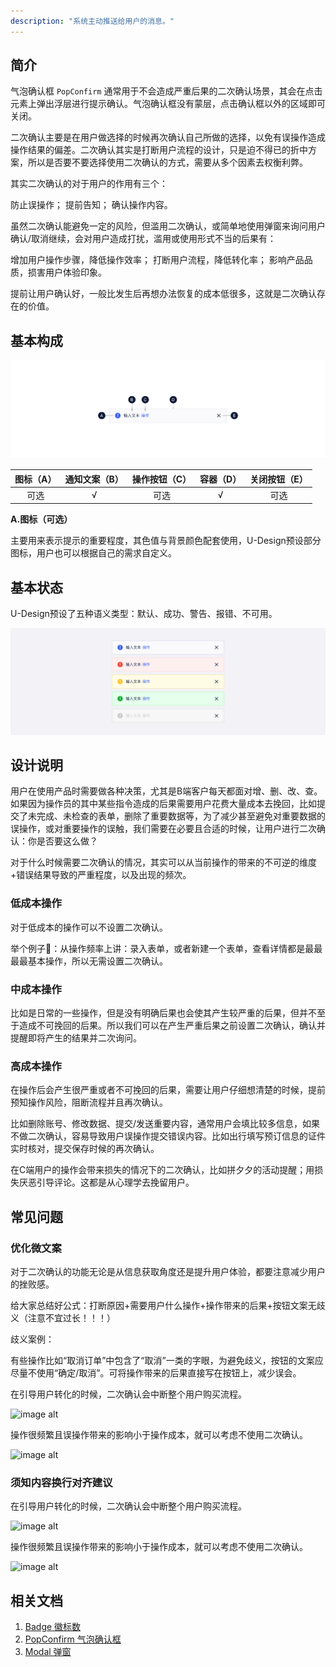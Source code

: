 ```yaml
---
description: "系统主动推送给用户的消息。"
---
```

<!--副标题具体写法见源代码模式-->

## 简介


气泡确认框 `PopConfirm` 通常用于不会造成严重后果的二次确认场景，其会在点击元素上弹出浮层进行提示确认。气泡确认框没有蒙层，点击确认框以外的区域即可关闭。


二次确认主要是在用户做选择的时候再次确认自己所做的选择，以免有误操作造成操作结果的偏差。二次确认其实是打断用户流程的设计，只是迫不得已的折中方案，所以是否要不要选择使用二次确认的方式，需要从多个因素去权衡利弊。

其实二次确认的对于用户的作用有三个：

防止误操作；
提前告知；
确认操作内容。

虽然二次确认能避免一定的风险，但滥用二次确认，或简单地使用弹窗来询问用户确认/取消继续，会对用户造成打扰，滥用或使用形式不当的后果有：

增加用户操作步骤，降低操作效率；
打断用户流程，降低转化率；
影响产品品质，损害用户体验印象。


提前让用户确认好，一般比发生后再想办法恢复的成本低很多，这就是二次确认存在的价值。



## 基本构成
![](../../../images/notice/forms_01.png)

| 图标（A） | 通知文案（B） | 操作按钮（C） | 容器（D） | 关闭按钮（E） |
| :-------: | :-----------: | :-----------: | :-------: | :-----------: |
|   可选    |       √       |     可选      |     √     |     可选      |

**A.图标（可选）**

主要用来表示提示的重要程度，其色值与背景颜色配套使用，U-Design预设部分图标，用户也可以根据自己的需求自定义。




## 基本状态

U-Design预设了五种语义类型：默认、成功、警告、报错、不可用。

![](../../../images/notice/states_01.png)



## 设计说明

用户在使用产品时需要做各种决策，尤其是B端客户每天都面对增、删、改、查。如果因为操作员的其中某些指令造成的后果需要用户花费大量成本去挽回，比如提交了未完成、未检查的表单，删除了重要数据等，为了减少甚至避免对重要数据的误操作，或对重要操作的误触，我们需要在必要且合适的时候，让用户进行二次确认：你是否要这么做？

对于什么时候需要二次确认的情况，其实可以从当前操作的带来的不可逆的维度+错误结果导致的严重程度，以及出现的频次。

### 低成本操作

对于低成本的操作可以不设置二次确认。

举个例子🌰：从操作频率上讲：录入表单，或者新建一个表单，查看详情都是最最最最基本操作，所以无需设置二次确认。


### 中成本操作

比如是日常的一些操作，但是没有明确后果也会使其产生较严重的后果，但并不至于造成不可挽回的后果。所以我们可以在产生严重后果之前设置二次确认，确认并提醒即将产生的结果并二次询问。

### 高成本操作

在操作后会产生很严重或者不可挽回的后果，需要让用户仔细想清楚的时候，提前预知操作风险，阻断流程并且再次确认。

比如删除账号、修改数据、提交/发送重要内容，通常用户会填比较多信息，如果不做二次确认，容易导致用户误操作提交错误内容。比如出行填写预订信息的证件实时核对，提交保存时候的再次确认。

在C端用户的操作会带来损失的情况下的二次确认，比如拼夕夕的活动提醒；用损失厌恶引导评论。这都是从心理学去挽留用户。



## 常见问题


### 优化微文案

对于二次确认的功能无论是从信息获取角度还是提升用户体验，都要注意减少用户的挫败感。

给大家总结好公式：打断原因+需要用户什么操作+操作带来的后果+按钮文案无歧义（注意不宜过长！！！）

歧义案例：

有些操作比如“取消订单”中包含了“取消”一类的字眼，为避免歧义，按钮的文案应尽量不使用“确定/取消”。可将操作带来的后果直接写在按钮上，减少误会。

<div class="u-md-flex-without-bg">
   <div class="u-md-mr24">
      <p><i class="u-md-suggested"></i>在引导用户转化的时候，二次确认会中断整个用户购买流程。</p>
      <img src="../../../images/checkbox/常见问题-1.png" alt="image alt" title="desc" />
   </div>
   <div>
      <p><i class="u-md-not-suggested"></i>操作很频繁且误操作带来的影响小于操作成本，就可以考虑不使用二次确认。</p>
      <img src="../../../images/checkbox/常见问题-2.png" alt="image alt" title="desc" />
   </div>
</div>

### 须知内容换行对齐建议
<div class="u-md-flex-without-bg">
   <div class="u-md-mr24">
      <p><i class="u-md-suggested"></i>在引导用户转化的时候，二次确认会中断整个用户购买流程。</p>
      <img src="../../../images/checkbox/常见问题-1.png" alt="image alt" title="desc" />
   </div>
   <div>
      <p><i class="u-md-not-suggested"></i>操作很频繁且误操作带来的影响小于操作成本，就可以考虑不使用二次确认。</p>
      <img src="../../../images/checkbox/常见问题-2.png" alt="image alt" title="desc" />
   </div>
</div>



## 相关文档

1. [Badge 徽标数](/component/Badge/)
2. [PopConfirm 气泡确认框](/component/PopConfirm/)
3. [Modal 弹窗](/component/Modal/)
